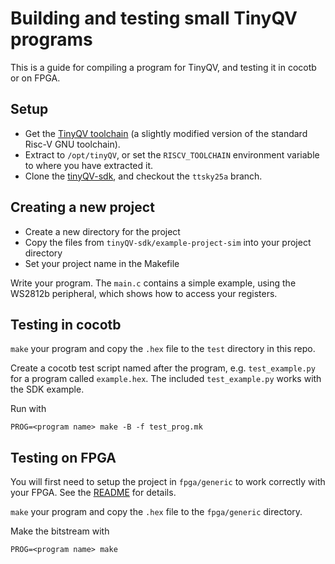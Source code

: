 # Building and testing small TinyQV programs

This is a guide for compiling a program for TinyQV, and testing it in cocotb or on FPGA.

## Setup

- Get the [TinyQV toolchain](https://github.com/MichaelBell/riscv-gnu-toolchain/releases/tag/15.1.0-tqv-2.0) (a slightly modified version of the standard Risc-V GNU toolchain).
- Extract to `/opt/tinyQV`, or set the `RISCV_TOOLCHAIN` environment variable to where you have extracted it.
- Clone the [tinyQV-sdk](https://github.com/MichaelBell/tinyQV-sdk), and checkout the `ttsky25a` branch.

## Creating a new project

- Create a new directory for the project
- Copy the files from `tinyQV-sdk/example-project-sim` into your project directory
- Set your project name in the Makefile

Write your program.  The `main.c` contains a simple example, using the WS2812b peripheral, which shows how to access your registers.

## Testing in cocotb

`make` your program and copy the `.hex` file to the `test` directory in this repo.

Create a cocotb test script named after the program, e.g. `test_example.py` for a program called `example.hex`.  The included `test_example.py` works with the SDK example.

Run with

    PROG=<program name> make -B -f test_prog.mk

## Testing on FPGA

You will first need to setup the project in `fpga/generic` to work correctly with your FPGA.  See the [README](fpga/generic/README.md) for details.

`make` your program and copy the `.hex` file to the `fpga/generic` directory.

Make the bitstream with

    PROG=<program name> make
